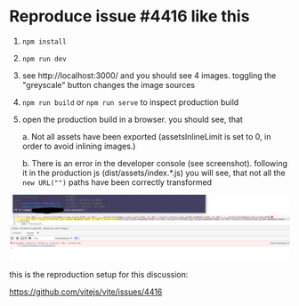 # Reproduce issue #4416 like this

1. `npm install`
2. `npm run dev`
3. see http://localhost:3000/ and you should see 4 images. toggling the "greyscale" button changes the image sources
4. `npm run build` or `npm run serve` to inspect production build
5. open the production build in a browser. you should see, that 
   
    a. Not all assets have been exported (assetsInlineLimit is set to 0, in order to avoid inlining images.)

    b. There is an error in the developer console (see screenshot). following it in the production js (dist/assets/index.*.js) you will see, that not all the `new URL("")` paths have been correctly transformed

![Build Screenshot](build-screenshot.jpg)

this is the reproduction setup for this discussion:

https://github.com/vitejs/vite/issues/4416